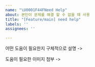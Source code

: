 ```yaml
---
name: "\U0001F44FNeed Help"
about: 본인이 문제를 해결 할 수 없을 때 사용
title: "[Feature/main] need help"
labels: ''
assignees: ''

---
```


어떤 도움이 필요한지 구체적으로 설명
->

도움이 필요한 이미지 첨부
->
